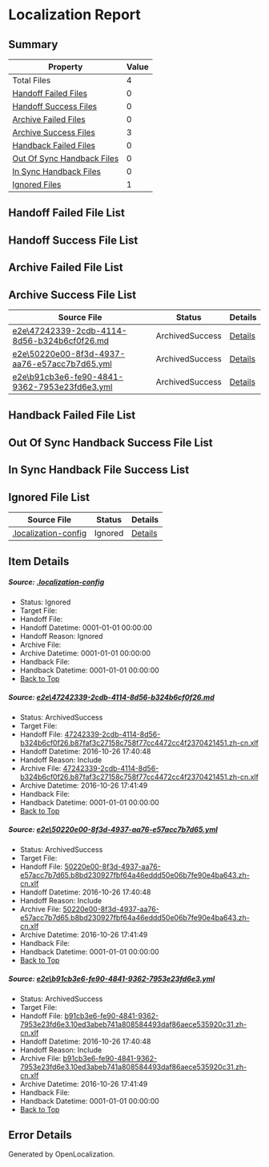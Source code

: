 # <a name='report-top'></a> Localization Report

## Summary
 Property | Value 
 -------- | ----- 
 Total Files | 4
[ Handoff Failed Files ](#handoff-failed-list)| 0
[ Handoff Success Files ](#handoff-success-list)| 0
[ Archive Failed Files ](#archive-failed-list)| 0
[ Archive Success Files ](#archive-success-list)| 3
[ Handback Failed Files ](#handback-failed-list)| 0
[ Out Of Sync Handback Files ](#outofsync-handback-success-list)| 0
[ In Sync Handback Files ](#insync-handback-success-list)| 0
[ Ignored Files ](#ignored-list)| 1

## <a name='handoff-failed-list'></a> Handoff Failed File List

## <a name='handoff-success-list'></a> Handoff Success File List

## <a name='archive-failed-list'></a> Archive Failed File List

## <a name='archive-success-list'></a> Archive Success File List
 Source File | Status | Details 
 ----------- | ------ | ------- 
 [e2e\47242339-2cdb-4114-8d56-b324b6cf0f26.md](https://github.com/OpenLocalizationTestOrg/ol-test0/blob/edaf3cb03f4767e07961182741f423566fba0ce6/e2e/47242339-2cdb-4114-8d56-b324b6cf0f26.md) | ArchivedSuccess | [Details](#8953720b2bee023aacc207d685a7d30562342c481)
 [e2e\50220e00-8f3d-4937-aa76-e57acc7b7d65.yml](https://github.com/OpenLocalizationTestOrg/ol-test0/blob/edaf3cb03f4767e07961182741f423566fba0ce6/e2e/50220e00-8f3d-4937-aa76-e57acc7b7d65.yml) | ArchivedSuccess | [Details](#44bfe0c6c20524f5dbb15dab53597af0c81b674a2)
 [e2e\b91cb3e6-fe90-4841-9362-7953e23fd6e3.yml](https://github.com/OpenLocalizationTestOrg/ol-test0/blob/edaf3cb03f4767e07961182741f423566fba0ce6/e2e/b91cb3e6-fe90-4841-9362-7953e23fd6e3.yml) | ArchivedSuccess | [Details](#b548ae2fcc844ecf841bd41793e21c2c7c99694c3)

## <a name='handback-failed-list'></a> Handback Failed File List

## <a name='outofsync-handback-success-list'></a> Out Of Sync Handback Success File List

## <a name='insync-handback-success-list'></a> In Sync Handback File Success List

## <a name='ignored-list'></a> Ignored File List
 Source File | Status | Details 
 ----------- | ------ | ------- 
 [.localization-config](https://github.com/OpenLocalizationTestOrg/ol-test0/blob/edaf3cb03f4767e07961182741f423566fba0ce6/.localization-config) | Ignored | [Details](#c268a05ecaa7ec85942ed632c29928ee5bd6da8d0)

## Item Details
##### <a name='c268a05ecaa7ec85942ed632c29928ee5bd6da8d0'></a> Source: [.localization-config](https://github.com/OpenLocalizationTestOrg/ol-test0/blob/edaf3cb03f4767e07961182741f423566fba0ce6/.localization-config)
* Status: Ignored
* Target File: 
* Handoff File: 
* Handoff Datetime: 0001-01-01 00:00:00
* Handoff Reason: Ignored
* Archive File: 
* Archive Datetime: 0001-01-01 00:00:00
* Handback File: 
* Handback Datetime: 0001-01-01 00:00:00
* [Back to Top](#report-top)

##### <a name='8953720b2bee023aacc207d685a7d30562342c481'></a> Source: [e2e\47242339-2cdb-4114-8d56-b324b6cf0f26.md](https://github.com/OpenLocalizationTestOrg/ol-test0/blob/edaf3cb03f4767e07961182741f423566fba0ce6/e2e/47242339-2cdb-4114-8d56-b324b6cf0f26.md)
* Status: ArchivedSuccess
* Target File: 
* Handoff File: [47242339-2cdb-4114-8d56-b324b6cf0f26.b87faf3c27158c758f77cc4472cc4f2370421451.zh-cn.xlf](https://github.com/OpenLocalizationTestOrg/ol-test0-handoff/blob/c71dc3e4fa29e07c3d0d4d2d8380d454d96e307b/ol-handoff/OpenLocalizationTestOrg/ol-test0-zhcn/shujia/ht/47242339-2cdb-4114-8d56-b324b6cf0f26.b87faf3c27158c758f77cc4472cc4f2370421451.zh-cn.xlf)
* Handoff Datetime: 2016-10-26 17:40:48
* Handoff Reason: Include
* Archive File: [47242339-2cdb-4114-8d56-b324b6cf0f26.b87faf3c27158c758f77cc4472cc4f2370421451.zh-cn.xlf](https://github.com/OpenLocalizationTestOrg/ol-test0-handoff/blob/10ddf60c01003dd4c53dfe87748dabe4701b0c3f/ol-archive/OpenLocalizationTestOrg/ol-test0-zhcn/shujia/ht/47242339-2cdb-4114-8d56-b324b6cf0f26.b87faf3c27158c758f77cc4472cc4f2370421451.zh-cn.xlf)
* Archive Datetime: 2016-10-26 17:41:49
* Handback File: 
* Handback Datetime: 0001-01-01 00:00:00
* [Back to Top](#report-top)

##### <a name='44bfe0c6c20524f5dbb15dab53597af0c81b674a2'></a> Source: [e2e\50220e00-8f3d-4937-aa76-e57acc7b7d65.yml](https://github.com/OpenLocalizationTestOrg/ol-test0/blob/edaf3cb03f4767e07961182741f423566fba0ce6/e2e/50220e00-8f3d-4937-aa76-e57acc7b7d65.yml)
* Status: ArchivedSuccess
* Target File: 
* Handoff File: [50220e00-8f3d-4937-aa76-e57acc7b7d65.b8bd230927fbf64a46eddd50e06b7fe90e4ba643.zh-cn.xlf](https://github.com/OpenLocalizationTestOrg/ol-test0-handoff/blob/c71dc3e4fa29e07c3d0d4d2d8380d454d96e307b/ol-handoff/OpenLocalizationTestOrg/ol-test0-zhcn/shujia/ht/50220e00-8f3d-4937-aa76-e57acc7b7d65.b8bd230927fbf64a46eddd50e06b7fe90e4ba643.zh-cn.xlf)
* Handoff Datetime: 2016-10-26 17:40:48
* Handoff Reason: Include
* Archive File: [50220e00-8f3d-4937-aa76-e57acc7b7d65.b8bd230927fbf64a46eddd50e06b7fe90e4ba643.zh-cn.xlf](https://github.com/OpenLocalizationTestOrg/ol-test0-handoff/blob/10ddf60c01003dd4c53dfe87748dabe4701b0c3f/ol-archive/OpenLocalizationTestOrg/ol-test0-zhcn/shujia/ht/50220e00-8f3d-4937-aa76-e57acc7b7d65.b8bd230927fbf64a46eddd50e06b7fe90e4ba643.zh-cn.xlf)
* Archive Datetime: 2016-10-26 17:41:49
* Handback File: 
* Handback Datetime: 0001-01-01 00:00:00
* [Back to Top](#report-top)

##### <a name='b548ae2fcc844ecf841bd41793e21c2c7c99694c3'></a> Source: [e2e\b91cb3e6-fe90-4841-9362-7953e23fd6e3.yml](https://github.com/OpenLocalizationTestOrg/ol-test0/blob/edaf3cb03f4767e07961182741f423566fba0ce6/e2e/b91cb3e6-fe90-4841-9362-7953e23fd6e3.yml)
* Status: ArchivedSuccess
* Target File: 
* Handoff File: [b91cb3e6-fe90-4841-9362-7953e23fd6e3.10ed3abeb741a808584493daf86aece535920c31.zh-cn.xlf](https://github.com/OpenLocalizationTestOrg/ol-test0-handoff/blob/c71dc3e4fa29e07c3d0d4d2d8380d454d96e307b/ol-handoff/OpenLocalizationTestOrg/ol-test0-zhcn/shujia/ht/b91cb3e6-fe90-4841-9362-7953e23fd6e3.10ed3abeb741a808584493daf86aece535920c31.zh-cn.xlf)
* Handoff Datetime: 2016-10-26 17:40:48
* Handoff Reason: Include
* Archive File: [b91cb3e6-fe90-4841-9362-7953e23fd6e3.10ed3abeb741a808584493daf86aece535920c31.zh-cn.xlf](https://github.com/OpenLocalizationTestOrg/ol-test0-handoff/blob/10ddf60c01003dd4c53dfe87748dabe4701b0c3f/ol-archive/OpenLocalizationTestOrg/ol-test0-zhcn/shujia/ht/b91cb3e6-fe90-4841-9362-7953e23fd6e3.10ed3abeb741a808584493daf86aece535920c31.zh-cn.xlf)
* Archive Datetime: 2016-10-26 17:41:49
* Handback File: 
* Handback Datetime: 0001-01-01 00:00:00
* [Back to Top](#report-top)


## Error Details

Generated by OpenLocalization.
